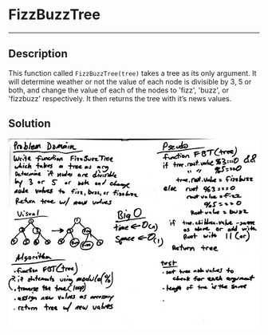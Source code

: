 
# FizzBuzzTree
---
## Description
This function called `FizzBuzzTree(tree)` takes a tree as its only argument.  It will determine weather or not the value of each node is divisible by 3, 5 or both, and change the value of each of the nodes to 'fizz', 'buzz', or 'fizzbuzz' respectively. It then returns the tree with it’s news values.
## Solution
![whiteboard](assets/fizzbuzztree.jpg)